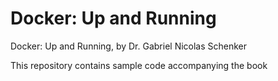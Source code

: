 # Docker: Up and Running
Docker: Up and Running, by Dr. Gabriel Nicolas Schenker

This repository contains sample code accompanying the book
